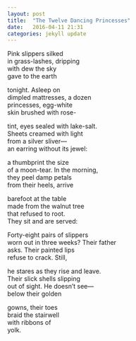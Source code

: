 ```yaml
---
layout: post
title:  "The Twelve Dancing Princesses"
date:   2016-04-11 21:31
categories: jekyll update
---
```

Pink slippers silked  
in grass-lashes, dripping  
with dew the sky  
gave to the earth  

tonight. Asleep on  
dimpled mattresses, a dozen  
princesses, egg-white  
skin brushed with rose-  

tint, eyes sealed with lake-salt.  
Sheets creamed with light  
from a silver sliver—  
an earring without its jewel:  

a thumbprint the size  
of a moon-tear. In the morning,  
they peel damp petals  
from their heels, arrive  

barefoot at the table  
made from the walnut tree  
that refused to root.  
They sit and are served:  

Forty-eight pairs of slippers  
worn out in three weeks? Their father  
asks. Their painted lips  
refuse to crack. Still,  

he stares as they rise and leave.  
Their slick shells slipping  
out of sight. He doesn’t see—  
below their golden  

gowns, their toes  
braid the stairwell  
with ribbons of  
yolk.  